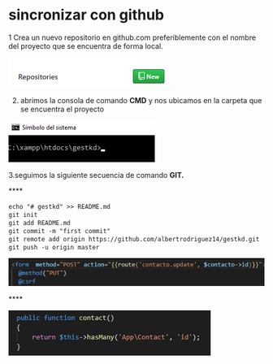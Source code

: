 # sincronizar con github

 1  Crea un nuevo repositorio en github.com preferiblemente con el nombre  del proyecto que se encuentra de forma local.

![](../../../.gitbook/assets/image%20%2811%29.png)

2. abrimos la consola de comando **CMD** y nos ubicamos en la carpeta que se encuentra el proyecto 

![](../../../.gitbook/assets/image%20%2814%29.png)

3.seguimos la siguiente secuencia de comando **GIT.**

\*\*\*\*

```text
echo "# gestkd" >> README.md
git init
git add README.md
git commit -m "first commit"
git remote add origin https://github.com/albertrodriguez14/gestkd.git
git push -u origin master
```

![](../../../.gitbook/assets/image%20%289%29.png)

\*\*\*\*

![](../../../.gitbook/assets/image.png)



